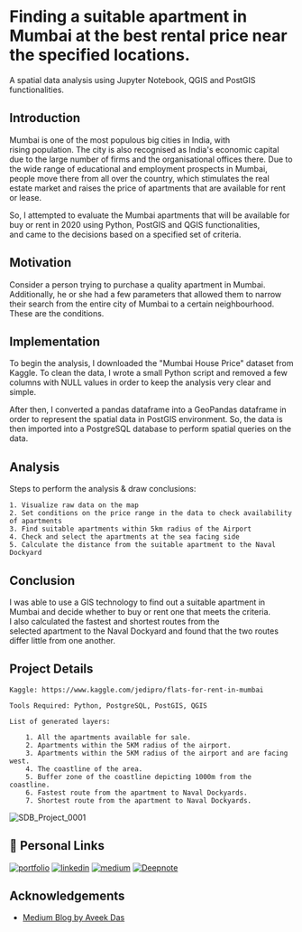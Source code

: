 
# Finding a suitable apartment in Mumbai at the best rental price near the specified locations. 

A spatial data analysis using Jupyter Notebook, QGIS and PostGIS functionalities.


## Introduction

Mumbai is one of the most populous big cities in India, with rising population. The city is also recognised as India's economic capital due to the large number of firms and the organisational offices there. 
Due to the wide range of educational and employment prospects in Mumbai, people move there from all over the country, which stimulates the real estate market and raises the price of apartments that are 
available for rent or lease.

So, I attempted to evaluate the Mumbai apartments that will be available for buy or rent in 2020 using Python, PostGIS and QGIS functionalities, and came to the decisions based on a specified set of criteria.
## Motivation

Consider a person trying to purchase a quality apartment in Mumbai. Additionally, he or she had a few parameters that allowed them to narrow their search from the entire city of Mumbai to a certain neighbourhood. These are the conditions.
## Implementation

To begin the analysis, I downloaded the "Mumbai House Price" dataset from Kaggle. To clean the data, I wrote a small Python script and removed a few columns with NULL values in order to keep the analysis very clear and simple.

After then, I converted a pandas dataframe into a GeoPandas dataframe in order to represent the spatial data in PostGIS environment. So, the data is then imported into a PostgreSQL database to perform spatial queries on the data.

## Analysis

Steps to perform the analysis & draw conclusions:

    1. Visualize raw data on the map
    2. Set conditions on the price range in the data to check availability of apartments
    3. Find suitable apartments within 5km radius of the Airport
    4. Check and select the apartments at the sea facing side
    5. Calculate the distance from the suitable apartment to the Naval Dockyard
## Conclusion

I was able to use a GIS technology to find out a suitable apartment in Mumbai and decide whether to buy or rent one that meets the criteria.  I also calculated the fastest and shortest routes from the selected apartment to the Naval Dockyard and found that the two routes differ little from one another.
## Project Details

    Kaggle: https://www.kaggle.com/jedipro/flats-for-rent-in-mumbai

    Tools Required: Python, PostgreSQL, PostGIS, QGIS

    List of generated layers:
    
        1. All the apartments available for sale.
        2. Apartments within the 5KM radius of the airport.
        3. Apartments within the 5KM radius of the airport and are facing west.
        4. The coastline of the area.
        5. Buffer zone of the coastline depicting 1000m from the coastline.
        6. Fastest route from the apartment to Naval Dockyards.
        7. Shortest route from the apartment to Naval Dockyards.
        
![SDB_Project_0001](https://user-images.githubusercontent.com/60979131/194350700-65ce4c6e-f07d-4f13-b4dc-039228f7d641.png)

## 🔗 Personal Links
[![portfolio](https://img.shields.io/badge/Portfolio-000?style=for-the-badge&logo=ko-fi&logoColor=white)](https://sites.google.com/view/prachi-sarode/home)
[![linkedin](https://img.shields.io/badge/linkedin-0A66C2?style=for-the-badge&logo=linkedin&logoColor=white)](https://www.linkedin.com/in/prachi-sarode-448439167/)
[![medium](https://img.shields.io/badge/medium-000000?style=for-the-badge&logo=medium&logoColor=white)](https://prachisarode.medium.com/)
[![Deepnote](https://img.shields.io/badge/deepnote-000000?style=for-the-badge&logo=medium&logoColor=white)](https://deepnote.com/workspace/prachisarode95-de0c-a8dc3e3f-ef29-4dd7-b19a-96c796b26281/private)


## Acknowledgements

 - [Medium Blog by Aveek Das](https://towardsdatascience.com/analyzing-houses-for-rent-in-mumbai-using-qgis-and-postgis-functions-7383e4223d0d)
